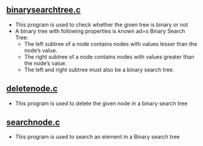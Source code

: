 ## [binarysearchtree.c](https://github.com/Subathra19/Data-Structures-and-Algorithms/blob/main/Data-Structures-Hierarchical/binarysearchtree.c)
* This program is used to check whether the given tree is binary or not 
* A binary tree with following properties is known ad=s Binary Search Tree:
  * The left subtree of a node contains nodes with values lesser than the node’s value.
  * The right subtree of a node contains nodes with values greater than the node’s value.
  * The left and right subtree must also be a binary search tree.

## [deletenode.c](https://github.com/Subathra19/Data-Structures-and-Algorithms/blob/main/Data-Structures-Hierarchical/deletenode.c)
* This program is used to delete the given node in a binary search tree

## [searchnode.c](https://github.com/Subathra19/Data-Structures-and-Algorithms/blob/main/Data-Structures-Hierarchical/searchnode.c)
* This program is used to search an element in a Binary search tree
